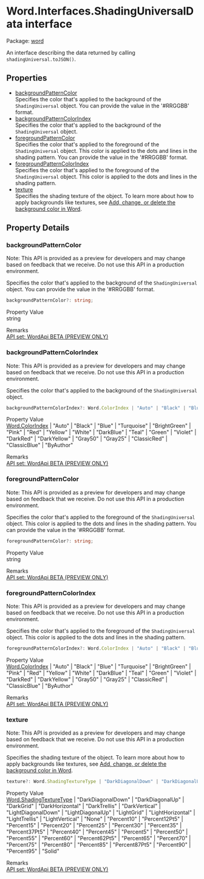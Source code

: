 # Word.Interfaces.ShadingUniversalData interface

Package: [word](/en-us/javascript/api/word)

An interface describing the data returned by calling `shadingUniversal.toJSON()`.

## Properties

- [backgroundPatternColor](#backgroundpatterncolor)  
  Specifies the color that's applied to the background of the `ShadingUniversal` object. You can provide the value in the '#RRGGBB' format.
- [backgroundPatternColorIndex](#backgroundpatterncolorindex)  
  Specifies the color that's applied to the background of the `ShadingUniversal` object.
- [foregroundPatternColor](#foregroundpatterncolor)  
  Specifies the color that's applied to the foreground of the `ShadingUniversal` object. This color is applied to the dots and lines in the shading pattern. You can provide the value in the '#RRGGBB' format.
- [foregroundPatternColorIndex](#foregroundpatterncolorindex)  
  Specifies the color that's applied to the foreground of the `ShadingUniversal` object. This color is applied to the dots and lines in the shading pattern.
- [texture](#texture)  
  Specifies the shading texture of the object. To learn more about how to apply backgrounds like textures, see [Add, change, or delete the background color in Word](https://support.microsoft.com/office/db481e61-7af6-4063-bbcd-b276054a5515).

## Property Details

### backgroundPatternColor

Note: This API is provided as a preview for developers and may change based on feedback that we receive. Do not use this API in a production environment.

Specifies the color that's applied to the background of the `ShadingUniversal` object. You can provide the value in the '#RRGGBB' format.

```typescript
backgroundPatternColor?: string;
```

Property Value  
string

Remarks  
[API set: WordApi BETA (PREVIEW ONLY)](/en-us/javascript/api/requirement-sets/word/word-api-requirement-sets)

### backgroundPatternColorIndex

Note: This API is provided as a preview for developers and may change based on feedback that we receive. Do not use this API in a production environment.

Specifies the color that's applied to the background of the `ShadingUniversal` object.

```typescript
backgroundPatternColorIndex?: Word.ColorIndex | "Auto" | "Black" | "Blue" | "Turquoise" | "BrightGreen" | "Pink" | "Red" | "Yellow" | "White" | "DarkBlue" | "Teal" | "Green" | "Violet" | "DarkRed" | "DarkYellow" | "Gray50" | "Gray25" | "ClassicRed" | "ClassicBlue" | "ByAuthor";
```

Property Value  
[Word.ColorIndex](/en-us/javascript/api/word/word.colorindex) | "Auto" | "Black" | "Blue" | "Turquoise" | "BrightGreen" | "Pink" | "Red" | "Yellow" | "White" | "DarkBlue" | "Teal" | "Green" | "Violet" | "DarkRed" | "DarkYellow" | "Gray50" | "Gray25" | "ClassicRed" | "ClassicBlue" | "ByAuthor"

Remarks  
[API set: WordApi BETA (PREVIEW ONLY)](/en-us/javascript/api/requirement-sets/word/word-api-requirement-sets)

### foregroundPatternColor

Note: This API is provided as a preview for developers and may change based on feedback that we receive. Do not use this API in a production environment.

Specifies the color that's applied to the foreground of the `ShadingUniversal` object. This color is applied to the dots and lines in the shading pattern. You can provide the value in the '#RRGGBB' format.

```typescript
foregroundPatternColor?: string;
```

Property Value  
string

Remarks  
[API set: WordApi BETA (PREVIEW ONLY)](/en-us/javascript/api/requirement-sets/word/word-api-requirement-sets)

### foregroundPatternColorIndex

Note: This API is provided as a preview for developers and may change based on feedback that we receive. Do not use this API in a production environment.

Specifies the color that's applied to the foreground of the `ShadingUniversal` object. This color is applied to the dots and lines in the shading pattern.

```typescript
foregroundPatternColorIndex?: Word.ColorIndex | "Auto" | "Black" | "Blue" | "Turquoise" | "BrightGreen" | "Pink" | "Red" | "Yellow" | "White" | "DarkBlue" | "Teal" | "Green" | "Violet" | "DarkRed" | "DarkYellow" | "Gray50" | "Gray25" | "ClassicRed" | "ClassicBlue" | "ByAuthor";
```

Property Value  
[Word.ColorIndex](/en-us/javascript/api/word/word.colorindex) | "Auto" | "Black" | "Blue" | "Turquoise" | "BrightGreen" | "Pink" | "Red" | "Yellow" | "White" | "DarkBlue" | "Teal" | "Green" | "Violet" | "DarkRed" | "DarkYellow" | "Gray50" | "Gray25" | "ClassicRed" | "ClassicBlue" | "ByAuthor"

Remarks  
[API set: WordApi BETA (PREVIEW ONLY)](/en-us/javascript/api/requirement-sets/word/word-api-requirement-sets)

### texture

Note: This API is provided as a preview for developers and may change based on feedback that we receive. Do not use this API in a production environment.

Specifies the shading texture of the object. To learn more about how to apply backgrounds like textures, see [Add, change, or delete the background color in Word](https://support.microsoft.com/office/db481e61-7af6-4063-bbcd-b276054a5515).

```typescript
texture?: Word.ShadingTextureType | "DarkDiagonalDown" | "DarkDiagonalUp" | "DarkGrid" | "DarkHorizontal" | "DarkTrellis" | "DarkVertical" | "LightDiagonalDown" | "LightDiagonalUp" | "LightGrid" | "LightHorizontal" | "LightTrellis" | "LightVertical" | "None" | "Percent10" | "Percent12Pt5" | "Percent15" | "Percent20" | "Percent25" | "Percent30" | "Percent35" | "Percent37Pt5" | "Percent40" | "Percent45" | "Percent5" | "Percent50" | "Percent55" | "Percent60" | "Percent62Pt5" | "Percent65" | "Percent70" | "Percent75" | "Percent80" | "Percent85" | "Percent87Pt5" | "Percent90" | "Percent95" | "Solid";
```

Property Value  
[Word.ShadingTextureType](/en-us/javascript/api/word/word.shadingtexturetype) | "DarkDiagonalDown" | "DarkDiagonalUp" | "DarkGrid" | "DarkHorizontal" | "DarkTrellis" | "DarkVertical" | "LightDiagonalDown" | "LightDiagonalUp" | "LightGrid" | "LightHorizontal" | "LightTrellis" | "LightVertical" | "None" | "Percent10" | "Percent12Pt5" | "Percent15" | "Percent20" | "Percent25" | "Percent30" | "Percent35" | "Percent37Pt5" | "Percent40" | "Percent45" | "Percent5" | "Percent50" | "Percent55" | "Percent60" | "Percent62Pt5" | "Percent65" | "Percent70" | "Percent75" | "Percent80" | "Percent85" | "Percent87Pt5" | "Percent90" | "Percent95" | "Solid"

Remarks  
[API set: WordApi BETA (PREVIEW ONLY)](/en-us/javascript/api/requirement-sets/word/word-api-requirement-sets)